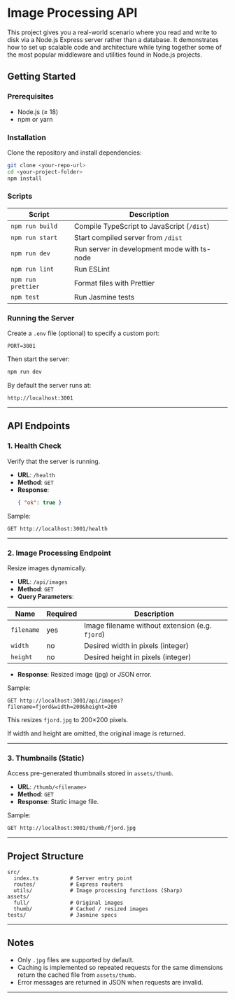 # Image Processing API

This project gives you a real-world scenario where you read and write to disk via a Node.js Express server rather than a database. It demonstrates how to set up scalable code and architecture while tying together some of the most popular middleware and utilities found in Node.js projects.

## Getting Started

### Prerequisites

- Node.js (≥ 18)
- npm or yarn

### Installation

Clone the repository and install dependencies:

```bash
git clone <your-repo-url>
cd <your-project-folder>
npm install
```

### Scripts

| Script            | Description                                      |
|-------------------|--------------------------------------------------|
| `npm run build`   | Compile TypeScript to JavaScript (`/dist`)        |
| `npm run start`   | Start compiled server from `/dist`                |
| `npm run dev`     | Run server in development mode with ts-node       |
| `npm run lint`    | Run ESLint                                        |
| `npm run prettier`| Format files with Prettier                        |
| `npm test`        | Run Jasmine tests                                 |

### Running the Server

Create a `.env` file (optional) to specify a custom port:

```
PORT=3001
```

Then start the server:

```bash
npm run dev
```

By default the server runs at:

```
http://localhost:3001
```

---

## API Endpoints

### 1. Health Check

Verify that the server is running.

- **URL**: `/health`
- **Method**: `GET`
- **Response**:
  ```json
  { "ok": true }
  ```

Sample:
```
GET http://localhost:3001/health
```

---

### 2. Image Processing Endpoint

Resize images dynamically.

- **URL**: `/api/images`
- **Method**: `GET`
- **Query Parameters**:

| Name       | Required | Description                             |
|------------|----------|-----------------------------------------|
| `filename` | yes      | Image filename without extension (e.g. `fjord`) |
| `width`    | no       | Desired width in pixels (integer)        |
| `height`   | no       | Desired height in pixels (integer)       |

- **Response**: Resized image (jpg) or JSON error.

Sample:
```
GET http://localhost:3001/api/images?filename=fjord&width=200&height=200
```

This resizes `fjord.jpg` to 200×200 pixels.

If width and height are omitted, the original image is returned.

---

### 3. Thumbnails (Static)

Access pre-generated thumbnails stored in `assets/thumb`.

- **URL**: `/thumb/<filename>`
- **Method**: `GET`
- **Response**: Static image file.

Sample:
```
GET http://localhost:3001/thumb/fjord.jpg
```

---

## Project Structure

```
src/
  index.ts          # Server entry point
  routes/           # Express routers
  utils/            # Image processing functions (Sharp)
assets/
  full/             # Original images
  thumb/            # Cached / resized images
tests/              # Jasmine specs
```

---

## Notes

- Only `.jpg` files are supported by default.
- Caching is implemented so repeated requests for the same dimensions return the cached file from `assets/thumb`.
- Error messages are returned in JSON when requests are invalid.

---



